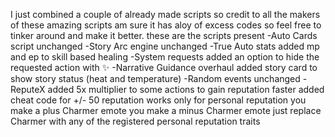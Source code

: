 I just combined a couple of already made scripts so credit to all the makers of these amazing scripts
am sure it has aloy of excess codes so feel free to tinker around and make it better. these are the scripts present
-Auto Cards script
  unchanged
-Story Arc engine
  unchanged
-True Auto stats
  added mp and ep to skill based healing
-System requests
  added an option to hide the requested action with ✨ 
-Narrative Guidance overhaul
  added story card to show story status (heat and temperature)
-Random events
  unchanged
-ReputeX
  added 5x multiplier to some actions to gain reputation faster
  added cheat code for +/- 50 reputation works only for personal reputation
          you make a plus Charmer emote
          you make a minus Charmer emote
  just replace Charmer with any of the registered personal reputation traits
